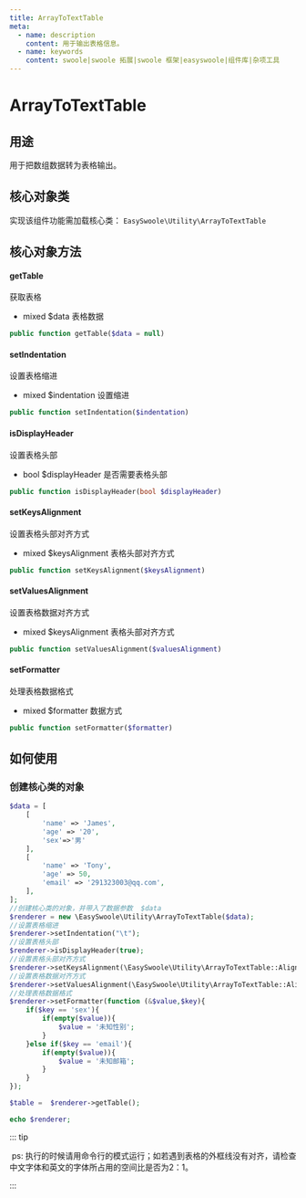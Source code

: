 ```yaml
---
title: ArrayToTextTable
meta:
  - name: description
    content: 用于输出表格信息。
  - name: keywords
    content: swoole|swoole 拓展|swoole 框架|easyswoole|组件库|杂项工具
---
```


# ArrayToTextTable



## 用途

用于把数组数据转为表格输出。

## 核心对象类

实现该组件功能需加载核心类：
`EasySwoole\Utility\ArrayToTextTable`

## 核心对象方法

#### getTable

获取表格

- mixed $data 表格数据

```php
public function getTable($data = null)
```



#### setIndentation

设置表格缩进

- mixed $indentation 设置缩进

```php
public function setIndentation($indentation)
```



#### isDisplayHeader

设置表格头部

- bool $displayHeader 是否需要表格头部

```php
public function isDisplayHeader(bool $displayHeader)
```



#### setKeysAlignment

设置表格头部对齐方式

- mixed $keysAlignment 表格头部对齐方式

```php
public function setKeysAlignment($keysAlignment)
```



#### setValuesAlignment

设置表格数据对齐方式

- mixed $keysAlignment 表格头部对齐方式

```php
public function setValuesAlignment($valuesAlignment)
```



#### setFormatter

处理表格数据格式

- mixed $formatter 数据方式

```php
public function setFormatter($formatter)
```





## 如何使用



### 创建核心类的对象

```php
$data = [
    [
        'name' => 'James',
        'age' => '20',
        'sex'=>'男'
    ],
    [
        'name' => 'Tony',
        'age' => 50,
        'email' => '291323003@qq.com',
    ],
];
//创建核心类的对象，并带入了数据参数  $data
$renderer = new \EasySwoole\Utility\ArrayToTextTable($data);
//设置表格缩进
$renderer->setIndentation("\t");
//设置表格头部
$renderer->isDisplayHeader(true);
//设置表格头部对齐方式
$renderer->setKeysAlignment(\EasySwoole\Utility\ArrayToTextTable::AlignLeft);
//设置表格数据对齐方式
$renderer->setValuesAlignment(\EasySwoole\Utility\ArrayToTextTable::AlignLeft);
//处理表格数据格式
$renderer->setFormatter(function (&$value,$key){
    if($key == 'sex'){
        if(empty($value)){
            $value = '未知性别';
        }
    }else if($key == 'email'){
        if(empty($value)){
            $value = '未知邮箱';
        }
    }
});

$table =  $renderer->getTable();

echo $renderer;
```

::: tip

​		ps: 执行的时候请用命令行的模式运行；如若遇到表格的外框线没有对齐，请检查中文字体和英文的字体所占用的空间比是否为2：1。

:::




